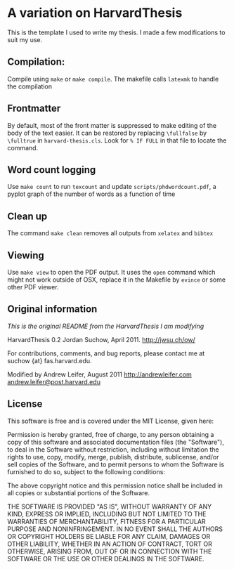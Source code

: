 # A variation on HarvardThesis

This is the template I used to write my thesis. I made a few modifications to suit my use.

## Compilation:
Compile using ```make``` or ```make compile```. The makefile calls ```latexmk``` to handle the compilation

## Frontmatter
By default, most of the front matter is suppressed to make editing of the body of the text easier. It can be restored by replacing ```\fullfalse``` by ```\fulltrue``` in ```harvard-thesis.cls```. Look for ```% IF FULL``` in that file to locate the command.
## Word count logging
Use ```make count``` to run ```texcount``` and update ```scripts/phdwordcount.pdf```, a pyplot graph of the number of words as a function of time
## Clean up
The command ```make clean``` removes all outputs from ```xelatex``` and ```bibtex```
## Viewing
Use ```make view``` to open the PDF output. It uses the ```open``` command which might not work outside of OSX, replace it in the Makefile by ```evince``` or some other PDF viewer.
## Original information
*This is the original README from the HarvardThesis I am modifying*

HarvardThesis 0.2
Jordan Suchow, April 2011.
http://jwsu.ch/ow/

For contributions, comments, and bug reports,
please contact me at suchow {at} fas.harvard.edu.

Modified by Andrew Leifer, August 2011
http://andrewleifer.com
andrew.leifer@post.harvard.edu

## License

This software is free and is covered under the MIT License, given here:

Permission is hereby granted, free of charge, to any person obtaining a copy of this software and associated documentation files (the "Software"), to deal in the Software without restriction, including without limitation the rights to use, copy, modify, merge, publish, distribute, sublicense, and/or sell copies of the Software, and to permit persons to whom the Software is furnished to do so, subject to the following conditions:

The above copyright notice and this permission notice shall be included in all copies or substantial portions of the Software.

THE SOFTWARE IS PROVIDED "AS IS", WITHOUT WARRANTY OF ANY KIND, EXPRESS OR IMPLIED, INCLUDING BUT NOT LIMITED TO THE WARRANTIES OF MERCHANTABILITY, FITNESS FOR A PARTICULAR PURPOSE AND NONINFRINGEMENT. IN NO EVENT SHALL THE AUTHORS OR COPYRIGHT HOLDERS BE LIABLE FOR ANY CLAIM, DAMAGES OR OTHER LIABILITY, WHETHER IN AN ACTION OF CONTRACT, TORT OR OTHERWISE, ARISING FROM, OUT OF OR IN CONNECTION WITH THE SOFTWARE OR THE USE OR OTHER DEALINGS IN THE SOFTWARE.
